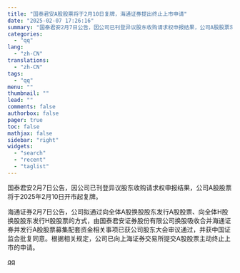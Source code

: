 ```yaml
---
title: "国泰君安A股股票将于2月10日复牌，海通证券提出终止上市申请"
date: "2025-02-07 17:26:16"
summary: "国泰君安2月7日公告，因公司已刊登异议股东收购请求权申报结果，公司A股股票将于2025年2月10日开..."
categories:
  - "qq"
lang:
  - "zh-CN"
translations:
  - "zh-CN"
tags:
  - "qq"
menu: ""
thumbnail: ""
lead: ""
comments: false
authorbox: false
pager: true
toc: false
mathjax: false
sidebar: "right"
widgets:
  - "search"
  - "recent"
  - "taglist"
---
```


国泰君安2月7日公告，因公司已刊登异议股东收购请求权申报结果，公司A股股票将于2025年2月10日开市起复牌。

海通证券2月7日公告，公司拟通过向全体A股换股股东发行A股股票、向全体H股换股股东发行H股股票的方式，由国泰君安证券股份有限公司换股吸收合并海通证券并发行A股股票募集配套资金相关事项已获公司股东大会审议通过，并获中国证监会批复同意。根据相关规定，公司已向上海证券交易所提交A股股票主动终止上市的申请。

[qq](https://new.qq.com/rain/a/20250207A06S9M00)
